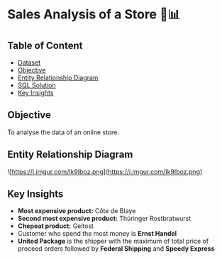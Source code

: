 # Sales Analysis of a Store 🏬📊

## Table of Content
* [Dataset](https://github.com/AndrejPHP/w3schools-database/blob/master/w3schools.sql)
* [Objective](#objective)
* [Entity Relationship Diagram](#entity-relationship-diagram)
* [SQL Solution](https://github.com/MukulGehlot/SQL-Projects/blob/main/Sales_Analysis/StoreDB.sql)
* [Key Insights](#key-insights)


## Objective

To analyse the data of an online store.

## Entity Relationship Diagram


![https://i.imgur.com/Ik9Iboz.png](https://i.imgur.com/Ik9Iboz.png)

## Key Insights

* **Most expensive product:** Côte de Blaye
* **Second most expensive product:** Thüringer Rostbratwurst
* **Chepeat product:** Geitost
* Customer who spend the most money is **Ernst Handel**
* **United Package** is the shipper with the maximum of total price of proceed orders followed by **Federal Shipping** and **Speedy Express**


